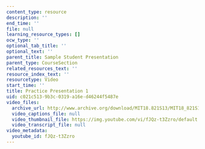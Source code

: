 ```yaml
---
content_type: resource
description: ''
end_time: ''
file: null
learning_resource_types: []
ocw_type: ''
optional_tab_title: ''
optional_text: ''
parent_title: Sample Student Presentation
parent_type: CourseSection
related_resources_text: ''
resource_index_text: ''
resourcetype: Video
start_time: ''
title: Practice Presentation 1
uid: c021c513-9b3c-0319-a16e-d46244f5487e
video_files:
  archive_url: http://www.archive.org/download/MIT18.821S13/MIT18_821S13_practice_presentation_1_300k.mp4
  video_captions_file: null
  video_thumbnail_file: https://img.youtube.com/vi/fJQz-t3Zzro/default.jpg
  video_transcript_file: null
video_metadata:
  youtube_id: fJQz-t3Zzro
---
```

